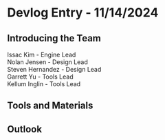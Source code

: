 # Devlog Entry - 11/14/2024

## Introducing the Team
Issac Kim - Engine Lead </br>
Nolan Jensen - Design Lead </br>
Steven Hernandez - Design Lead </br>
Garrett Yu - Tools Lead </br>
Kellum Inglin - Tools Lead </br>

## Tools and Materials


## Outlook
